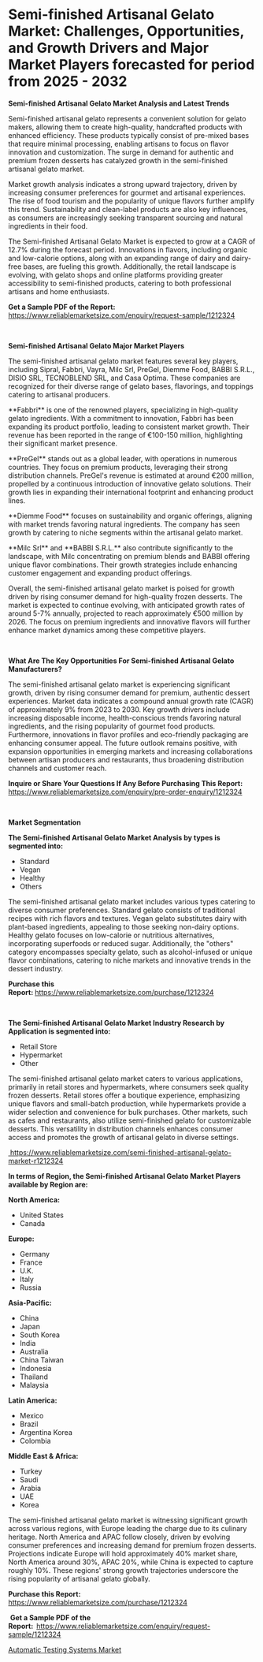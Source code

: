 <p><h1>Semi-finished Artisanal Gelato Market: Challenges, Opportunities, and Growth Drivers and Major Market Players forecasted for period from 2025 - 2032</h1></p><p><strong>Semi-finished Artisanal Gelato Market Analysis and Latest Trends</strong></p>
<p><p>Semi-finished artisanal gelato represents a convenient solution for gelato makers, allowing them to create high-quality, handcrafted products with enhanced efficiency. These products typically consist of pre-mixed bases that require minimal processing, enabling artisans to focus on flavor innovation and customization. The surge in demand for authentic and premium frozen desserts has catalyzed growth in the semi-finished artisanal gelato market.</p><p>Market growth analysis indicates a strong upward trajectory, driven by increasing consumer preferences for gourmet and artisanal experiences. The rise of food tourism and the popularity of unique flavors further amplify this trend. Sustainability and clean-label products are also key influences, as consumers are increasingly seeking transparent sourcing and natural ingredients in their food.</p><p>The Semi-finished Artisanal Gelato Market is expected to grow at a CAGR of 12.7% during the forecast period. Innovations in flavors, including organic and low-calorie options, along with an expanding range of dairy and dairy-free bases, are fueling this growth. Additionally, the retail landscape is evolving, with gelato shops and online platforms providing greater accessibility to semi-finished products, catering to both professional artisans and home enthusiasts.</p></p>
<p><strong>Get a Sample PDF of the Report:&nbsp;</strong> <a href="https://www.reliablemarketsize.com/enquiry/request-sample/1212324?utm_campaign=3431&utm_medium=2&utm_source=Github&utm_content=ia&utm_term=24032025&utm_id=semi-finished-artisanal-gelato">https://www.reliablemarketsize.com/enquiry/request-sample/1212324</a></p>
<p>&nbsp;</p>
<p><strong>Semi-finished Artisanal Gelato Major Market Players</strong></p>
<p><p>The semi-finished artisanal gelato market features several key players, including Sipral, Fabbri, Vayra, Milc Srl, PreGel, Diemme Food, BABBI S.R.L., DISIO SRL, TECNOBLEND SRL, and Casa Optima. These companies are recognized for their diverse range of gelato bases, flavorings, and toppings catering to artisanal producers.</p><p>**Fabbri** is one of the renowned players, specializing in high-quality gelato ingredients. With a commitment to innovation, Fabbri has been expanding its product portfolio, leading to consistent market growth. Their revenue has been reported in the range of €100-150 million, highlighting their significant market presence.</p><p>**PreGel** stands out as a global leader, with operations in numerous countries. They focus on premium products, leveraging their strong distribution channels. PreGel's revenue is estimated at around €200 million, propelled by a continuous introduction of innovative gelato solutions. Their growth lies in expanding their international footprint and enhancing product lines.</p><p>**Diemme Food** focuses on sustainability and organic offerings, aligning with market trends favoring natural ingredients. The company has seen growth by catering to niche segments within the artisanal gelato market.</p><p>**Milc Srl** and **BABBI S.R.L.** also contribute significantly to the landscape, with Milc concentrating on premium blends and BABBI offering unique flavor combinations. Their growth strategies include enhancing customer engagement and expanding product offerings.</p><p>Overall, the semi-finished artisanal gelato market is poised for growth driven by rising consumer demand for high-quality frozen desserts. The market is expected to continue evolving, with anticipated growth rates of around 5-7% annually, projected to reach approximately €500 million by 2026. The focus on premium ingredients and innovative flavors will further enhance market dynamics among these competitive players.</p></p>
<p>&nbsp;</p>
<p><strong>What Are The Key Opportunities For Semi-finished Artisanal Gelato Manufacturers?</strong></p>
<p><p>The semi-finished artisanal gelato market is experiencing significant growth, driven by rising consumer demand for premium, authentic dessert experiences. Market data indicates a compound annual growth rate (CAGR) of approximately 9% from 2023 to 2030. Key growth drivers include increasing disposable income, health-conscious trends favoring natural ingredients, and the rising popularity of gourmet food products. Furthermore, innovations in flavor profiles and eco-friendly packaging are enhancing consumer appeal. The future outlook remains positive, with expansion opportunities in emerging markets and increasing collaborations between artisan producers and restaurants, thus broadening distribution channels and customer reach.</p></p>
<p><strong>Inquire or Share Your Questions If Any Before Purchasing This Report:</strong> <a href="https://www.reliablemarketsize.com/enquiry/pre-order-enquiry/1212324?utm_campaign=3431&utm_medium=2&utm_source=Github&utm_content=ia&utm_term=24032025&utm_id=semi-finished-artisanal-gelato">https://www.reliablemarketsize.com/enquiry/pre-order-enquiry/1212324</a></p>
<p>&nbsp;</p>
<p><strong>Market Segmentation</strong></p>
<p><strong>The Semi-finished Artisanal Gelato Market Analysis by types is segmented into:</strong></p>
<p><ul><li>Standard</li><li>Vegan</li><li>Healthy</li><li>Others</li></ul></p>
<p><p>The semi-finished artisanal gelato market includes various types catering to diverse consumer preferences. Standard gelato consists of traditional recipes with rich flavors and textures. Vegan gelato substitutes dairy with plant-based ingredients, appealing to those seeking non-dairy options. Healthy gelato focuses on low-calorie or nutritious alternatives, incorporating superfoods or reduced sugar. Additionally, the "others" category encompasses specialty gelato, such as alcohol-infused or unique flavor combinations, catering to niche markets and innovative trends in the dessert industry.</p></p>
<p><strong>Purchase this Report:&nbsp;</strong><a href="https://www.reliablemarketsize.com/purchase/1212324?utm_campaign=3431&utm_medium=2&utm_source=Github&utm_content=ia&utm_term=24032025&utm_id=semi-finished-artisanal-gelato">https://www.reliablemarketsize.com/purchase/1212324</a></p>
<p>&nbsp;</p>
<p><strong>The Semi-finished Artisanal Gelato Market Industry Research by Application is segmented into:</strong></p>
<p><ul><li>Retail Store</li><li>Hypermarket</li><li>Other</li></ul></p>
<p><p>The semi-finished artisanal gelato market caters to various applications, primarily in retail stores and hypermarkets, where consumers seek quality frozen desserts. Retail stores offer a boutique experience, emphasizing unique flavors and small-batch production, while hypermarkets provide a wider selection and convenience for bulk purchases. Other markets, such as cafes and restaurants, also utilize semi-finished gelato for customizable desserts. This versatility in distribution channels enhances consumer access and promotes the growth of artisanal gelato in diverse settings.</p></p>
<p><a href="https://www.reliablemarketsize.com/semi-finished-artisanal-gelato-market-r1212324?utm_campaign=3431&utm_medium=2&utm_source=Github&utm_content=ia&utm_term=24032025&utm_id=semi-finished-artisanal-gelato">&nbsp;https://www.reliablemarketsize.com/semi-finished-artisanal-gelato-market-r1212324</a></p>
<p><strong>In terms of Region, the Semi-finished Artisanal Gelato Market Players available by Region are:</strong></p>
<p>
    <p> <strong> North America: </strong>
        <ul>
            <li>United States</li>
            <li>Canada</li>
        </ul>
        </p> 
    <p> <strong> Europe: </strong>
        <ul>
            <li>Germany</li>
            <li>France</li>
            <li>U.K.</li>
            <li>Italy</li>
            <li>Russia</li>
        </ul>
        </p> 
    <p> <strong> Asia-Pacific: </strong>
        <ul>
            <li>China</li>
            <li>Japan</li>
            <li>South Korea</li>
            <li>India</li>
            <li>Australia</li>
            <li>China Taiwan</li>
            <li>Indonesia</li>
            <li>Thailand</li>
            <li>Malaysia</li>
        </ul>
        </p> 
    <p> <strong> Latin America: </strong>
        <ul>
            <li>Mexico</li>
            <li>Brazil</li>
            <li>Argentina Korea</li>
            <li>Colombia</li>
        </ul>
        </p> 
    <p> <strong> Middle East & Africa: </strong>
        <ul>
            <li>Turkey</li>
            <li>Saudi</li>
            <li>Arabia</li>
            <li>UAE</li>
            <li>Korea</li>
        </ul>
    </p>
    </p>
<p><p>The semi-finished artisanal gelato market is witnessing significant growth across various regions, with Europe leading the charge due to its culinary heritage. North America and APAC follow closely, driven by evolving consumer preferences and increasing demand for premium frozen desserts. Projections indicate Europe will hold approximately 40% market share, North America around 30%, APAC 20%, while China is expected to capture roughly 10%. These regions' strong growth trajectories underscore the rising popularity of artisanal gelato globally.</p></p>
<p><strong>Purchase this Report: </strong><a href="https://www.reliablemarketsize.com/purchase/1212324?utm_campaign=3431&utm_medium=2&utm_source=Github&utm_content=ia&utm_term=24032025&utm_id=semi-finished-artisanal-gelato">https://www.reliablemarketsize.com/purchase/1212324</a></p>
<p>&nbsp;<strong>Get a Sample PDF of the Report:&nbsp;&nbsp;</strong><a href="https://www.reliablemarketsize.com/enquiry/request-sample/1212324?utm_campaign=3431&utm_medium=2&utm_source=Github&utm_content=ia&utm_term=24032025&utm_id=semi-finished-artisanal-gelato">https://www.reliablemarketsize.com/enquiry/request-sample/1212324</a></p>
<p><strong></strong></p>
<p><p><a href="https://github.com/laingragle95/Market-Research-Report-List-1/blob/main/automatic-testing-systems-market.md?utm_campaign=3431&utm_medium=2&utm_source=Github&utm_content=ia&utm_term=24032025&utm_id=semi-finished-artisanal-gelato">Automatic Testing Systems Market</a></p></p>